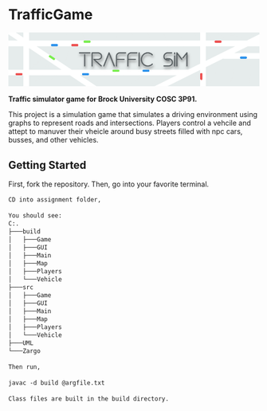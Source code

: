 # TrafficGame
<p align="center">
  <img src="https://github.com/aidanLarock/TrafficGame/blob/main/images/tsim.png"/>

<strong>Traffic simulator game for Brock University COSC 3P91.</strong>

This project is a simulation game that simulates a driving environment using graphs to represent roads and intersections.
Players control a vehcile and attept to manuver their vheicle around busy streets filled with npc cars, busses, and other vehicles.

## Getting Started

First, fork the repository. Then, go into your favorite terminal.
  
    CD into assignment folder,

    You should see:
    C:.
    ├───build
    │   ├───Game
    │   ├───GUI
    │   ├───Main
    │   ├───Map
    │   ├───Players
    │   └───Vehicle
    ├───src
    │   ├───Game
    │   ├───GUI
    │   ├───Main
    │   ├───Map
    │   ├───Players
    │   └───Vehicle
    ├───UML
    └───Zargo

    Then run, 

    javac -d build @argfile.txt

    Class files are built in the build directory. 
